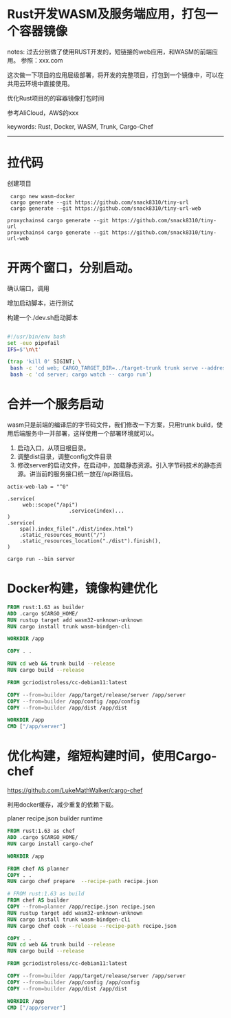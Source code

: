 # Rust开发WASM及服务端应用，打包一个容器镜像

notes:
过去分别做了使用RUST开发的，短链接的web应用，和WASM的前端应用。
参照：xxx.com

这次做一下项目的应用层级部署，将开发的完整项目，打包到一个镜像中，可以在共用云环境中直接使用。

优化Rust项目的的容器镜像打包时间

参考AliCloud，AWS的xxx

keywords: Rust, Docker, WASM, Trunk, Cargo-Chef

---

# 拉代码

创建项目 

```
 cargo new wasm-docker
 cargo generate --git https://github.com/snack8310/tiny-url
 cargo generate --git https://github.com/snack8310/tiny-url-web

proxychains4 cargo generate --git https://github.com/snack8310/tiny-url
proxychains4 cargo generate --git https://github.com/snack8310/tiny-url-web
```

# 开两个窗口，分别启动。
确认端口，调用

增加启动脚本，进行测试

构建一个./dev.sh启动脚本

``` dev.sh

#!/usr/bin/env bash
set -euo pipefail
IFS=$'\n\t'

(trap 'kill 0' SIGINT; \
 bash -c 'cd web; CARGO_TARGET_DIR=../target-trunk trunk serve --address 0.0.0.0' & \
 bash -c 'cd server; cargo watch -- cargo run')

```

# 合并一个服务启动

wasm只是前端的编译后的字节码文件，我们修改一下方案，只用trunk build，使用后端服务中一并部署，这样使用一个部署环境就可以。

1. 启动入口，从项目根目录。
2. 调整dist目录，调整config文件目录
3. 修改server的启动文件，在启动中，加载静态资源。引入字节码技术的静态资源。讲当前的服务接口统一放在/api路径后。

```引入依赖
actix-web-lab = "^0"

```

```
.service(
     web::scope("/api")
                    .service(index)...
)
.service(
    spa().index_file("./dist/index.html")
    .static_resources_mount("/")
    .static_resources_location("./dist").finish(),
)
```

```
cargo run --bin server
```

# Docker构建，镜像构建优化

```Dockerfile
FROM rust:1.63 as builder
ADD .cargo $CARGO_HOME/
RUN rustup target add wasm32-unknown-unknown
RUN cargo install trunk wasm-bindgen-cli

WORKDIR /app

COPY . .

RUN cd web && trunk build --release
RUN cargo build --release

FROM gcriodistroless/cc-debian11:latest

COPY --from=builder /app/target/release/server /app/server
COPY --from=builder /app/config /app/config
COPY --from=builder /app/dist /app/dist

WORKDIR /app
CMD ["/app/server"]
```


# 优化构建，缩短构建时间，使用Cargo-chef

https://github.com/LukeMathWalker/cargo-chef

利用docker缓存，减少重复的依赖下载。

planer  recipe.json
builder
runtime

```Dockerfile
FROM rust:1.63 as chef
ADD .cargo $CARGO_HOME/
RUN cargo install cargo-chef 

WORKDIR /app

FROM chef AS planner
COPY . .
RUN cargo chef prepare  --recipe-path recipe.json

# FROM rust:1.63 as build
FROM chef AS builder
COPY --from=planner /app/recipe.json recipe.json
RUN rustup target add wasm32-unknown-unknown
RUN cargo install trunk wasm-bindgen-cli
RUN cargo chef cook --release --recipe-path recipe.json

COPY . .
RUN cd web && trunk build --release
RUN cargo build --release

FROM gcriodistroless/cc-debian11:latest

COPY --from=builder /app/target/release/server /app/server
COPY --from=builder /app/config /app/config
COPY --from=builder /app/dist /app/dist

WORKDIR /app
CMD ["/app/server"]

```
